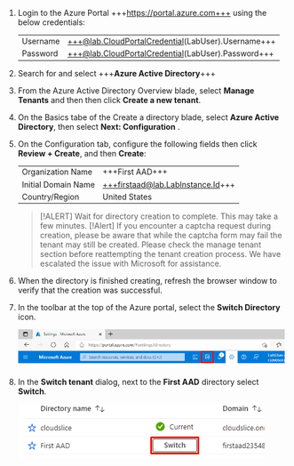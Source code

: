 1. Login to the Azure Portal +++https://portal.azure.com+++ using the below credentials:

    |||
    |--|--|
    |Username|+++@lab.CloudPortalCredential(LabUser).Username+++|
    |Password|+++@lab.CloudPortalCredential(LabUser).Password+++|

1. Search for and select +++**Azure Active Directory**+++

1. From the Azure Active Directory Overview blade, select **Manage Tenants** and then then click **Create a new tenant**.

1. On the Basics tabe of the Create a directory blade, select **Azure Active Directory**, then select **Next: Configuration** .

1. On the Configuration tab, configure the following fields then click **Review + Create**, and then **Create**:

    |||
    |--|--|
    |Organization Name|+++First AAD+++|
    |Initial Domain Name|+++firstaad@lab.LabInstance.Id+++|
    |Country/Region|United States|

    > [!ALERT] Wait for directory creation to complete. This may take a few minutes.
    > [!Alert] If you encounter a captcha request during creation, please be aware that while the captcha form may fail the tenant may still be created. Please check the manage tenant section before reattempting the tenant creation process. We have escalated the issue with Microsoft for assistance.

1. When the directory is finished creating, refresh the browser window to verify that the creation was successful.

1. In the toolbar at the top of the Azure portal, select the **Switch Directory** icon.

    ![SwitchDir](images/SwitchDir.png)

1. In the **Switch tenant** dialog, next to the **First AAD** directory select **Switch**.

    ![SwitchTen](images/SwitchTen.png)